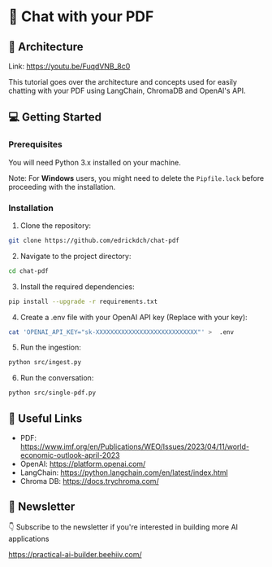 # 💬 Chat with your PDF 

## 👷️ Architecture

Link: https://youtu.be/FuqdVNB_8c0

This tutorial goes over the architecture and concepts used for easily chatting with your PDF using LangChain, ChromaDB and OpenAI's API.

## 💻 Getting Started

### Prerequisites

You will need Python 3.x installed on your machine.

Note: For **Windows** users, you might need to delete the `Pipfile.lock` before proceeding with the installation.

### Installation

1. Clone the repository:

```bash
git clone https://github.com/edrickdch/chat-pdf
```

2. Navigate to the project directory:

```bash
cd chat-pdf
```

3. Install the required dependencies:

```bash
pip install --upgrade -r requirements.txt
```

4. Create a .env file with your OpenAI API key (Replace with your key):

```bash
cat 'OPENAI_API_KEY="sk-XXXXXXXXXXXXXXXXXXXXXXXXXXXX"' >  .env
```

5. Run the ingestion:

```bash
python src/ingest.py
```

6. Run the conversation:

```bash
python src/single-pdf.py
```

## 🔗 Useful Links

- PDF: https://www.imf.org/en/Publications/WEO/Issues/2023/04/11/world-economic-outlook-april-2023 
- OpenAI: https://platform.openai.com/ 
- LangChain: https://python.langchain.com/en/latest/index.html  
- Chroma DB: https://docs.trychroma.com/ 

## 💌 Newsletter

👇 Subscribe to the newsletter if you're interested in building more AI applications 

https://practical-ai-builder.beehiiv.com/
